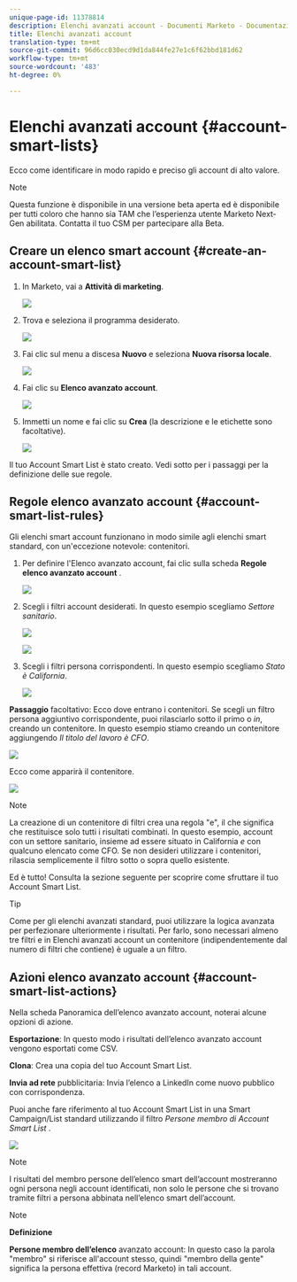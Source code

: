 ```yaml
---
unique-page-id: 11378814
description: Elenchi avanzati account - Documenti Marketo - Documentazione del prodotto
title: Elenchi avanzati account
translation-type: tm+mt
source-git-commit: 96d6cc030ecd9d1da844fe27e1c6f62bbd181d62
workflow-type: tm+mt
source-wordcount: '483'
ht-degree: 0%

---
```



# Elenchi avanzati account {#account-smart-lists}

Ecco come identificare in modo rapido e preciso gli account di alto valore.

>[!NOTE]
>
>Questa funzione è disponibile in una versione beta aperta ed è disponibile per tutti coloro che hanno sia TAM che l’esperienza utente Marketo Next-Gen abilitata. Contatta il tuo CSM per partecipare alla Beta.

## Creare un elenco smart account {#create-an-account-smart-list}

1. In Marketo, vai a **Attività di marketing**.

   ![](assets/account-smart-lists-1.png)

1. Trova e seleziona il programma desiderato.

   ![](assets/account-smart-lists-2.png)

1. Fai clic sul menu a discesa **Nuovo** e seleziona **Nuova risorsa locale**.

   ![](assets/account-smart-lists-3.png)

1. Fai clic su **Elenco avanzato account**.

   ![](assets/account-smart-lists-4.png)

1. Immetti un nome e fai clic su **Crea** (la descrizione e le etichette sono facoltative).

   ![](assets/account-smart-lists-5.png)

Il tuo Account Smart List è stato creato. Vedi sotto per i passaggi per la definizione delle sue regole.

## Regole elenco avanzato account {#account-smart-list-rules}

Gli elenchi smart account funzionano in modo simile agli elenchi smart standard, con un&#39;eccezione notevole: contenitori.

1. Per definire l&#39;Elenco avanzato account, fai clic sulla scheda **Regole elenco avanzato account** .

   ![](assets/account-smart-lists-6.png)

1. Scegli i filtri account desiderati. In questo esempio scegliamo _Settore sanitario_.

   ![](assets/account-smart-lists-7.png)

   ![](assets/account-smart-lists-8.png)

1. Scegli i filtri persona corrispondenti. In questo esempio scegliamo _Stato è California_.

   ![](assets/account-smart-lists-9.png)

**Passaggio** facoltativo: Ecco dove entrano i contenitori. Se scegli un filtro persona aggiuntivo corrispondente, puoi rilasciarlo sotto il primo o _in_, creando un contenitore. In questo esempio stiamo creando un contenitore aggiungendo _Il titolo del lavoro è CFO_.

![](assets/account-smart-lists-10.png)

Ecco come apparirà il contenitore.

![](assets/account-smart-lists-11.png)

>[!NOTE]
>
>La creazione di un contenitore di filtri crea una regola &quot;e&quot;, il che significa che restituisce solo tutti i risultati combinati. In questo esempio, account con un settore sanitario, insieme ad essere situato in California _e_ con qualcuno elencato come CFO. Se non desideri utilizzare i contenitori, rilascia semplicemente il filtro sotto o sopra quello esistente.

Ed è tutto! Consulta la sezione seguente per scoprire come sfruttare il tuo Account Smart List.

>[!TIP]
>
>Come per gli elenchi avanzati standard, puoi utilizzare la logica avanzata per perfezionare ulteriormente i risultati. Per farlo, sono necessari almeno tre filtri e in Elenchi avanzati account un contenitore (indipendentemente dal numero di filtri che contiene) è uguale a un filtro.

## Azioni elenco avanzato account {#account-smart-list-actions}

Nella scheda Panoramica dell’elenco avanzato account, noterai alcune opzioni di azione.

**Esportazione**: In questo modo i risultati dell’elenco avanzato account vengono esportati come CSV.

**Clona**: Crea una copia del tuo Account Smart List.

**Invia ad rete** pubblicitaria: Invia l’elenco a LinkedIn come nuovo pubblico con corrispondenza.

Puoi anche fare riferimento al tuo Account Smart List in una Smart Campaign/List standard utilizzando il filtro _Persone membro di Account Smart List_ .

![](assets/account-smart-lists-12.png)

>[!NOTE]
>
>I risultati del membro persone dell’elenco smart dell’account mostreranno ogni persona negli account identificati, non solo le persone che si trovano tramite filtri a persona abbinata nell’elenco smart dell’account.

>[!NOTE]
>
>**Definizione**
>
>**Persone membro dell’elenco** avanzato account: In questo caso la parola &quot;membro&quot; si riferisce all&#39;account stesso, quindi &quot;membro della gente&quot; significa la persona effettiva (record Marketo) in tali account.
